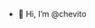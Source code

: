 - 👋 Hi, I’m @chevito
<!---
chevito/chevito is a ✨ special ✨ repository because its `README.md` (this file) appears on your GitHub profile.
You can click the Preview link to take a look at your changes.
--->
